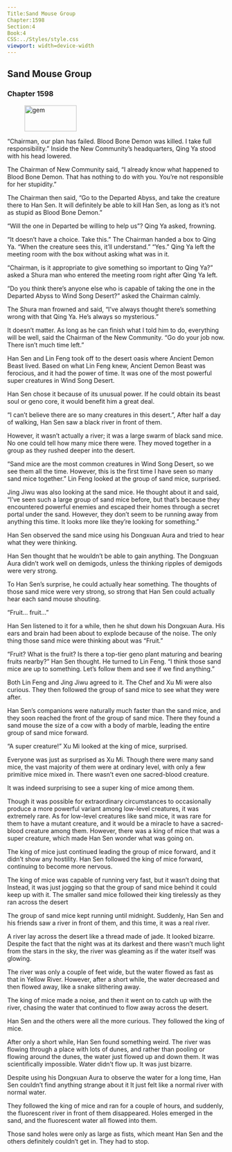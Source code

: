 ```yaml
---
Title:Sand Mouse Group 
Chapter:1598 
Section:4 
Book:4 
CSS:../Styles/style.css 
viewport: width=device-width
---
```

  
## Sand Mouse Group
### Chapter 1598
  
<figure>
	<img src="../Images/gem.gif" alt="gem" id="gem" width="120" height="60" />
</figure>
  

  
“Chairman, our plan has failed. Blood Bone Demon was killed. I take full responsibility.” Inside the New Community’s headquarters, Qing Ya stood with his head lowered.

The Chairman of New Community said, “I already know what happened to Blood Bone Demon. That has nothing to do with you. You’re not responsible for her stupidity.”

The Chairman then said, “Go to the Departed Abyss, and take the creature there to Han Sen. It will definitely be able to kill Han Sen, as long as it’s not as stupid as Blood Bone Demon.”

“Will the one in Departed be willing to help us”? Qing Ya asked, frowning.

“It doesn’t have a choice. Take this.” The Chairman handed a box to Qing Ya. “When the creature sees this, it’ll understand.” “Yes.” Qing Ya left the meeting room with the box without asking what was in it.

“Chairman, is it appropriate to give something so important to Qing Ya?” asked a Shura man who entered the meeting room right after Qing Ya left.

“Do you think there’s anyone else who is capable of taking the one in the Departed Abyss to Wind Song Desert?” asked the Chairman calmly.

The Shura man frowned and said, “I’ve always thought there’s something wrong with that Qing Ya. He’s always so mysterious.”

It doesn’t matter. As long as he can finish what I told him to do, everything will be well, said the Chairman of the New Community. “Go do your job now. There isn’t much time left.”

Han Sen and Lin Feng took off to the desert oasis where Ancient Demon Beast lived. Based on what Lin Feng knew, Ancient Demon Beast was ferocious, and it had the power of time. It was one of the most powerful super creatures in Wind Song Desert.

Han Sen chose it because of its unusual power. If he could obtain its beast soul or geno core, it would benefit him a great deal.

“I can’t believe there are so many creatures in this desert.”, After half a day of walking, Han Sen saw a black river in front of them.

However, it wasn’t actually a river; it was a large swarm of black sand mice. No one could tell how many mice there were. They moved together in a group as they rushed deeper into the desert.

“Sand mice are the most common creatures in Wind Song Desert, so we see them all the time. However, this is the first time I have seen so many sand mice together.” Lin Feng looked at the group of sand mice, surprised.

Jing Jiwu was also looking at the sand mice. He thought about it and said, “I’ve seen such a large group of sand mice before, but that’s because they encountered powerful enemies and escaped their homes through a secret portal under the sand. However, they don’t seem to be running away from anything this time. It looks more like they’re looking for something.”

Han Sen observed the sand mice using his Dongxuan Aura and tried to hear what they were thinking.

Han Sen thought that he wouldn’t be able to gain anything. The Dongxuan Aura didn’t work well on demigods, unless the thinking ripples of demigods were very strong.

To Han Sen’s surprise, he could actually hear something. The thoughts of those sand mice were very strong, so strong that Han Sen could actually hear each sand mouse shouting.

“Fruit… fruit…”

Han Sen listened to it for a while, then he shut down his Dongxuan Aura. His ears and brain had been about to explode because of the noise. The only thing those sand mice were thinking about was “Fruit.”

“Fruit? What is the fruit? Is there a top-tier geno plant maturing and bearing fruits nearby?” Han Sen thought. He turned to Lin Feng. “I think those sand mice are up to something. Let’s follow them and see if we find anything.”

Both Lin Feng and Jing Jiwu agreed to it. The Chef and Xu Mi were also curious. They then followed the group of sand mice to see what they were after.

Han Sen’s companions were naturally much faster than the sand mice, and they soon reached the front of the group of sand mice. There they found a sand mouse the size of a cow with a body of marble, leading the entire group of sand mice forward.

“A super creature!” Xu Mi looked at the king of mice, surprised.

Everyone was just as surprised as Xu Mi. Though there were many sand mice, the vast majority of them were at ordinary level, with only a few primitive mice mixed in. There wasn’t even one sacred-blood creature.

It was indeed surprising to see a super king of mice among them.

Though it was possible for extraordinary circumstances to occasionally produce a more powerful variant among low-level creatures, it was extremely rare. As for low-level creatures like sand mice, it was rare for them to have a mutant creature, and it would be a miracle to have a sacred-blood creature among them. However, there was a king of mice that was a super creature, which made Han Sen wonder what was going on.

The king of mice just continued leading the group of mice forward, and it didn’t show any hostility. Han Sen followed the king of mice forward, continuing to become more nervous.

The king of mice was capable of running very fast, but it wasn’t doing that Instead, it was just jogging so that the group of sand mice behind it could keep up with it. The smaller sand mice followed their king tirelessly as they ran across the desert

The group of sand mice kept running until midnight. Suddenly, Han Sen and his friends saw a river in front of them, and this time, it was a real river.

A river lay across the desert like a thread made of jade. It looked bizarre. Despite the fact that the night was at its darkest and there wasn’t much light from the stars in the sky, the river was gleaming as if the water itself was glowing.

The river was only a couple of feet wide, but the water flowed as fast as that in Yellow River. However, after a short while, the water decreased and then flowed away, like a snake slithering away.

The king of mice made a noise, and then it went on to catch up with the river, chasing the water that continued to flow away across the desert.

Han Sen and the others were all the more curious. They followed the king of mice.

After only a short while, Han Sen found something weird. The river was flowing through a place with lots of dunes, and rather than pooling or flowing around the dunes, the water just flowed up and down them. It was scientifically impossible. Water didn’t flow up. It was just bizarre.

Despite using his Dongxuan Aura to observe the water for a long time, Han Sen couldn’t find anything strange about it It just felt like a normal river with normal water.

They followed the king of mice and ran for a couple of hours, and suddenly, the fluorescent river in front of them disappeared. Holes emerged in the sand, and the fluorescent water all flowed into them.

Those sand holes were only as large as fists, which meant Han Sen and the others definitely couldn’t get in. They had to stop.